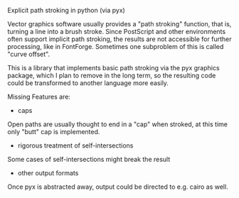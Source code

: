 
Explicit path stroking in python (via pyx)

Vector graphics software usually provides a "path stroking" function, that is, turning a line into a brush stroke. Since PostScript and other environments often support implicit path stroking, the results are not accessible for further processing, like in FontForge. Sometimes one subproblem of this is called "curve offset".

This is a library that implements basic path stroking via the pyx graphics package, which I plan to remove in the long term, so the resulting code could be transformed to another language more easily.

Missing Features are:

* caps 

Open paths are usually thought to end in a "cap" when stroked, at this time only "butt" cap is implemented.

* rigorous treatment of self-intersections

Some cases of self-intersections might break the result

* other output formats

Once pyx is abstracted away, output could be directed to e.g. cairo as well.